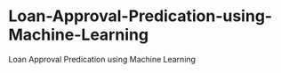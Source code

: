# Loan-Approval-Predication-using-Machine-Learning
Loan Approval Predication using Machine Learning
